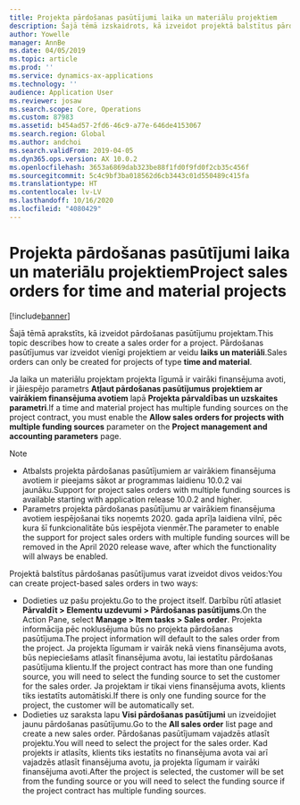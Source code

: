 ```yaml
---
title: Projekta pārdošanas pasūtījumi laika un materiālu projektiem
description: Šajā tēmā izskaidrots, kā izveidot projektā balstītus pārdošanas pasūtījumus laika un materiālu projektiem.
author: Yowelle
manager: AnnBe
ms.date: 04/05/2019
ms.topic: article
ms.prod: ''
ms.service: dynamics-ax-applications
ms.technology: ''
audience: Application User
ms.reviewer: josaw
ms.search.scope: Core, Operations
ms.custom: 87983
ms.assetid: b454ad57-2fd6-46c9-a77e-646de4153067
ms.search.region: Global
ms.author: andchoi
ms.search.validFrom: 2019-04-05
ms.dyn365.ops.version: AX 10.0.2
ms.openlocfilehash: 3653a6869dab323be88f1fd0f9fd0f2cb35c456f
ms.sourcegitcommit: 5c4c9bf3ba018562d6cb3443c01d550489c415fa
ms.translationtype: HT
ms.contentlocale: lv-LV
ms.lasthandoff: 10/16/2020
ms.locfileid: "4080429"
---
```

# <a name="project-sales-orders-for-time-and-material-projects"></a><span data-ttu-id="c031d-103">Projekta pārdošanas pasūtījumi laika un materiālu projektiem</span><span class="sxs-lookup"><span data-stu-id="c031d-103">Project sales orders for time and material projects</span></span>

[!include[banner](../includes/banner.md)]

<span data-ttu-id="c031d-104">Šajā tēmā aprakstīts, kā izveidot pārdošanas pasūtījumu projektam.</span><span class="sxs-lookup"><span data-stu-id="c031d-104">This topic describes how to create a sales order for a project.</span></span> <span data-ttu-id="c031d-105">Pārdošanas pasūtījumus var izveidot vienīgi projektiem ar veidu **laiks un materiāli**.</span><span class="sxs-lookup"><span data-stu-id="c031d-105">Sales orders can only be created for projects of type **time and material**.</span></span>

<span data-ttu-id="c031d-106">Ja laika un materiālu projektam projekta līgumā ir vairāki finansējuma avoti, ir jāiespējo parametrs **Atļaut pārdošanas pasūtījumus projektiem ar vairākiem finansējuma avotiem** lapā **Projekta pārvaldības un uzskaites parametri**.</span><span class="sxs-lookup"><span data-stu-id="c031d-106">If a time and material project has multiple funding sources on the project contract, you must enable the **Allow sales orders for projects with multiple funding sources** parameter on the **Project management and accounting parameters** page.</span></span> 

> [!NOTE]
> - <span data-ttu-id="c031d-107">Atbalsts projekta pārdošanas pasūtījumiem ar vairākiem finansējuma avotiem ir pieejams sākot ar programmas laidienu 10.0.2 vai jaunāku.</span><span class="sxs-lookup"><span data-stu-id="c031d-107">Support for project sales orders with multiple funding sources is available starting with application release 10.0.2 and higher.</span></span>
> - <span data-ttu-id="c031d-108">Parametrs projekta pārdošanas pasūtījumu ar vairākiem finansējuma avotiem iespējošanai tiks noņemts 2020. gada aprīļa laidiena vilnī, pēc kura šī funkcionalitāte būs iespējota vienmēr.</span><span class="sxs-lookup"><span data-stu-id="c031d-108">The parameter to enable the support for project sales orders with multiple funding sources will be removed in the April 2020 release wave, after which the functionality will always be enabled.</span></span>

<span data-ttu-id="c031d-109">Projektā balstītus pārdošanas pasūtījumus varat izveidot divos veidos:</span><span class="sxs-lookup"><span data-stu-id="c031d-109">You can create project-based sales orders in two ways:</span></span>

- <span data-ttu-id="c031d-110">Dodieties uz pašu projektu.</span><span class="sxs-lookup"><span data-stu-id="c031d-110">Go to the project itself.</span></span> <span data-ttu-id="c031d-111">Darbību rūtī atlasiet **Pārvaldīt > Elementu uzdevumi > Pārdošanas pasūtījums**.</span><span class="sxs-lookup"><span data-stu-id="c031d-111">On the Action Pane, select **Manage > Item tasks > Sales order**.</span></span> <span data-ttu-id="c031d-112">Projekta informācija pēc noklusējuma būs no projekta pārdošanas pasūtījuma.</span><span class="sxs-lookup"><span data-stu-id="c031d-112">The project information will default to the sales order from the project.</span></span> <span data-ttu-id="c031d-113">Ja projekta līgumam ir vairāk nekā viens finansējuma avots, būs nepieciešams atlasīt finansējuma avotu, lai iestatītu pārdošanas pasūtījuma klientu.</span><span class="sxs-lookup"><span data-stu-id="c031d-113">If the project contract has more than one funding source, you will need to select the funding source to set the customer for the sales order.</span></span> <span data-ttu-id="c031d-114">Ja projektam ir tikai viens finansējuma avots, klients tiks iestatīts automātiski.</span><span class="sxs-lookup"><span data-stu-id="c031d-114">If there is only one funding source for the project, the customer will be automatically set.</span></span>
- <span data-ttu-id="c031d-115">Dodieties uz saraksta lapu **Visi pārdošanas pasūtījumi** un izveidojiet jaunu pārdošanas pasūtījumu.</span><span class="sxs-lookup"><span data-stu-id="c031d-115">Go to the **All sales order** list page and create a new sales order.</span></span> <span data-ttu-id="c031d-116">Pārdošanas pasūtījumam vajadzēs atlasīt projektu.</span><span class="sxs-lookup"><span data-stu-id="c031d-116">You will need to select the project for the sales order.</span></span> <span data-ttu-id="c031d-117">Kad projekts ir atlasīts, klients tiks iestatīts no finansējuma avota vai arī vajadzēs atlasīt finansējuma avotu, ja projekta līgumam ir vairāki finansējuma avoti.</span><span class="sxs-lookup"><span data-stu-id="c031d-117">After the project is selected, the customer will be set from the funding source or you will need to select the funding source if the project contract has multiple funding sources.</span></span>

